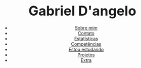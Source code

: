<!DOCTYPE html>
<html lang="en">
<head>
  <meta charset="UTF-8">
  <meta name="viewport" content="width=device-width, initial-scale=1.0">
</head>
<body>
<div class="container" style="text-align: center">
<h1 style="font-size: 3em;margin-bottom: 20px;">Gabriel D'angelo</h1>
<div class="menu">
<ul style="display= flex; flex-wrap: wrap;flex-direction: row">
<li><a href="#sobremim">Sobre mim</a></li>
<li><a href="#contato">Contato</a></li>
<li><a href="#estatisticas">Estatísticas</a></li>
<li><a href="#linguagens">Competências</a></li>
<li><a href="#estudando">Estou estudando</a></li>
<li><a href="#projetos">Projetos</a></li>
<li><a href="#extra">Extra</a></li>
</ul>
</div>
</div>

</body>
</html>